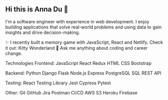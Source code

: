## Hi this is Anna Du 👋

I'm a software engineer with experience in web development. I enjoy building applications that solve real-world problems and using data to gain insights and drive decision-making.

✨ I recently built a memory game with JavaScript, React and Netlify. Check it out: Kitty Wonderland
💬 Ask me anything about coding and career change.

Technologies
Frontend: JavaScript React Redux HTML CSS Bootstrap

Backend: Python Django Flask Node.js Express PostgreSQL SQL REST API 

Testing: React Testing Library Jest Cypress Pytest

Other: Git GitHub Jira Postman CI/CD AWS S3 Heroku Firebase

